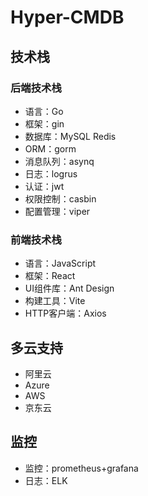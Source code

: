 # Hyper-CMDB

## 技术栈

### 后端技术栈

- 语言：Go
- 框架：gin
- 数据库：MySQL Redis
- ORM：gorm
- 消息队列：asynq
- 日志：logrus
- 认证：jwt
- 权限控制：casbin
- 配置管理：viper

### 前端技术栈

- 语言：JavaScript
- 框架：React
- UI组件库：Ant Design
- 构建工具：Vite
- HTTP客户端：Axios

## 多云支持

- 阿里云
- Azure
- AWS
- 京东云

## 监控

- 监控：prometheus+grafana
- 日志：ELK
